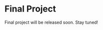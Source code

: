 # Final Project

Final project will be released soon. Stay tuned!

<!--
FINAL PROJECT: OBJECT-ORIENTED TIC TAC TOE

This builds off of the tic tac toe project from the Programming 1 course.

We haven't posted the description of the final project yet, we will post it here.

* Students start with a full solution to that project
* We provide a stub TicTacToeDrawer, student implements it to draw to console, and refactor code to call into that
* We provide a stub TicTacToeGame, student implements it to run the game
* First improve it to be able to save the game state to json on disk and restore at any point
    * Implement the save() and restore() methods, they should work independently (meaning that if we need to change how they persist in the future it shouldn’t necessitate other big changes)
* Extensibility
    * By writing something in an object-oriented way, it’s easy for people to make future changes, all they need to do is implement the interface
    * We’ll show extensibility by doing this - your program must ask you which mode you want to run in - console or image, and it will create a different TicTacToe drawer instance and use that throughout
    * This is a good way to show the benefit of OOP, and how the calling code is simpler
    * If there is enough time to cover PIL
        * Students will make a TicTacToeDrawer implementation that uses PIL. (create a png file, run process to show and wait for user to click X, then resumes)
    * If there is not enough time to cover PIL
        * Students will make a TicTacToeDrawer implementation that uses unicode characters for more-fun graphics, like “✕” and “◯”, or have fun looking for other unicode markers.
* Fun Challenge
    * Make another separate TicTacToeDraw implementation that does something creative.

Students can maybe either choose
1) visual render tic tac toe, doesn't need to implement save/restore
or
2) tic tac toe that can save the game to a database
-->

<!--
        ◦ Fun Challenge
            ▪ make your own ticTacToeDraw that does something creative. Ideas: Makes an html file and open it / An html file with GIFs / Draws the board in a weird way / Shows your opponents board upside down to make it harder for them to enter their move / Plays sound effects / Makes it colored in the console /  Warns you if you are about to win or lose / Vpython

• FINAL PROJECT option 2: OBJECT-ORIENTED COURSE MANAGER
        ◦ (do if there is time)
        ◦ Build off of the final project from programming-1
        ◦ Students can start with a full solution to that project
            ▪ Take the “Course Manager” project from programming-1 and
                • Refactor it to use classes
                • Write tests for it
                • Persist to a SQL database instead of to a standard file

-->
